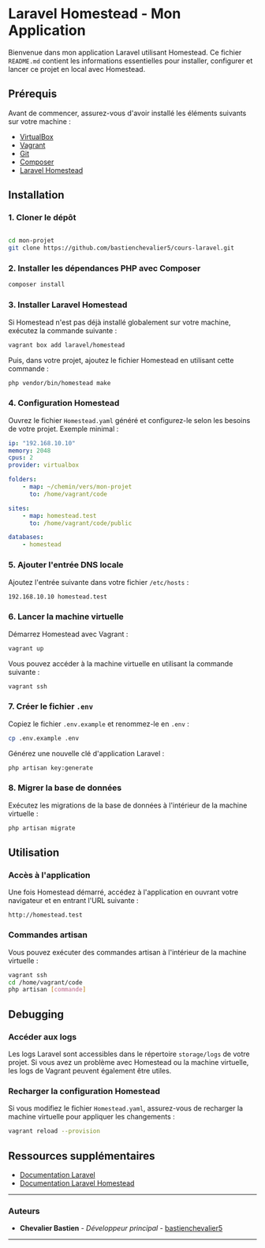 # Laravel Homestead - Mon Application

Bienvenue dans mon application Laravel utilisant Homestead. Ce fichier `README.md` contient les informations essentielles pour installer, configurer et lancer ce projet en local avec Homestead.

## Prérequis

Avant de commencer, assurez-vous d'avoir installé les éléments suivants sur votre machine :

- [VirtualBox](https://www.virtualbox.org/)
- [Vagrant](https://www.vagrantup.com/)
- [Git](https://git-scm.com/)
- [Composer](https://getcomposer.org/)
- [Laravel Homestead](https://laravel.com/docs/11.x/homestead)

## Installation

### 1. Cloner le dépôt

```bash

cd mon-projet
git clone https://github.com/bastienchevalier5/cours-laravel.git

```

### 2. Installer les dépendances PHP avec Composer

```bash
composer install
```

### 3. Installer Laravel Homestead

Si Homestead n'est pas déjà installé globalement sur votre machine, exécutez la commande suivante :

```bash
vagrant box add laravel/homestead
```

Puis, dans votre projet, ajoutez le fichier Homestead en utilisant cette commande :

```bash
php vendor/bin/homestead make
```

### 4. Configuration Homestead

Ouvrez le fichier `Homestead.yaml` généré et configurez-le selon les besoins de votre projet. Exemple minimal :

```yaml
ip: "192.168.10.10"
memory: 2048
cpus: 2
provider: virtualbox

folders:
    - map: ~/chemin/vers/mon-projet
      to: /home/vagrant/code

sites:
    - map: homestead.test
      to: /home/vagrant/code/public

databases:
    - homestead
```

### 5. Ajouter l'entrée DNS locale

Ajoutez l'entrée suivante dans votre fichier `/etc/hosts` :

```bash
192.168.10.10 homestead.test
```

### 6. Lancer la machine virtuelle

Démarrez Homestead avec Vagrant :

```bash
vagrant up
```

Vous pouvez accéder à la machine virtuelle en utilisant la commande suivante :

```bash
vagrant ssh
```

### 7. Créer le fichier `.env`

Copiez le fichier `.env.example` et renommez-le en `.env` :

```bash
cp .env.example .env
```

Générez une nouvelle clé d'application Laravel :

```bash
php artisan key:generate
```

### 8. Migrer la base de données

Exécutez les migrations de la base de données à l'intérieur de la machine virtuelle :

```bash
php artisan migrate
```

## Utilisation

### Accès à l'application

Une fois Homestead démarré, accédez à l'application en ouvrant votre navigateur et en entrant l'URL suivante :

```
http://homestead.test
```

### Commandes artisan

Vous pouvez exécuter des commandes artisan à l'intérieur de la machine virtuelle :

```bash
vagrant ssh
cd /home/vagrant/code
php artisan [commande]
```

## Debugging

### Accéder aux logs

Les logs Laravel sont accessibles dans le répertoire `storage/logs` de votre projet. Si vous avez un problème avec Homestead ou la machine virtuelle, les logs de Vagrant peuvent également être utiles.

### Recharger la configuration Homestead

Si vous modifiez le fichier `Homestead.yaml`, assurez-vous de recharger la machine virtuelle pour appliquer les changements :

```bash
vagrant reload --provision
```

## Ressources supplémentaires

- [Documentation Laravel](https://laravel.com/docs)
- [Documentation Laravel Homestead](https://laravel.com/docs/11.x/homestead)

---

### Auteurs

- **Chevalier Bastien** - *Développeur principal* - [bastienchevalier5](https://github.com/bastienchevalier5)

---
